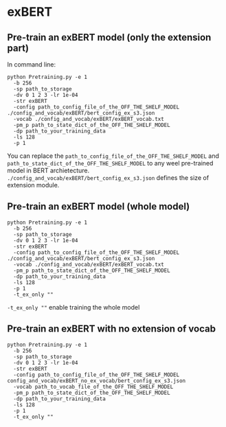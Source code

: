 # exBERT

## Pre-train an exBERT model (only the extension part)

In command line:

    python Pretraining.py -e 1 
      -b 256 
      -sp path_to_storage
      -dv 0 1 2 3 -lr 1e-04 
      -str exBERT    
      -config path_to_config_file_of_the_OFF_THE_SHELF_MODEL ./config_and_vocab/exBERT/bert_config_ex_s3.json  
      -vocab ./config_and_vocab/exBERT/exBERT_vocab.txt 
      -pm_p path_to_state_dict_of_the_OFF_THE_SHELF_MODEL
      -dp path_to_your_training_data
      -ls 128 
      -p 1
You can replace the `path_to_config_file_of_the_OFF_THE_SHELF_MODEL` and `path_to_state_dict_of_the_OFF_THE_SHELF_MODEL` to any weel pre-trained model in BERT archietecture.
`./config_and_vocab/exBERT/bert_config_ex_s3.json` defines the size of extension module.

## Pre-train an exBERT model (whole model)

    python Pretraining.py -e 1 
      -b 256 
      -sp path_to_storage
      -dv 0 1 2 3 -lr 1e-04 
      -str exBERT    
      -config path_to_config_file_of_the_OFF_THE_SHELF_MODEL ./config_and_vocab/exBERT/bert_config_ex_s3.json  
      -vocab ./config_and_vocab/exBERT/exBERT_vocab.txt 
      -pm_p path_to_state_dict_of_the_OFF_THE_SHELF_MODEL
      -dp path_to_your_training_data
      -ls 128 
      -p 1
      -t_ex_only ""

`-t_ex_only ""` enable training the whole model

## Pre-train an exBERT with no extension of vocab

    python Pretraining.py -e 1 
      -b 256 
      -sp path_to_storage
      -dv 0 1 2 3 -lr 1e-04 
      -str exBERT    
      -config path_to_config_file_of_the_OFF_THE_SHELF_MODEL config_and_vocab/exBERT_no_ex_vocab/bert_config_ex_s3.json
      -vocab path_to_vocab_file_of_the_OFF_THE_SHELF_MODEL
      -pm_p path_to_state_dict_of_the_OFF_THE_SHELF_MODEL
      -dp path_to_your_training_data
      -ls 128 
      -p 1
      -t_ex_only ""
